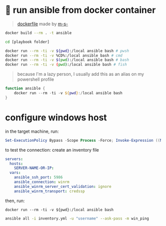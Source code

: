 # :whale: run ansible from docker container
> [dockerfile](dockerfile) made by [m-s-](https://github.com/m-s-)
```sh
docker build --rm . -t ansible

cd [playbook folder]

docker run --rm -ti -v ${pwd}:/local ansible bash # pwsh
docker run --rm -ti -v %CD%:/local ansible bash # cmd
docker run --rm -ti -v $(pwd):/local ansible bash # bash
docker run --rm -ti -v (pwd):/local ansible bash # fish
```

> because I'm a lazy person, I usually add this as an alias on my powershell profile
```powershell
function ansible {
    docker run --rm -ti -v ${pwd}:/local ansible bash
}
```
# configure windows host
in the target machine, run:
```powershell
Set-ExecutionPolicy Bypass -Scope Process -Force; Invoke-Expression ((New-Object System.Net.WebClient).DownloadString("https://raw.githubusercontent.com/joaoopereira/tooling/main/ansible/configure-windows-host/run.ps1"))
```

to test the connection:
create an inventory file
```yaml
servers:
  hosts:
    SERVER-NAME-OR-IP:
  vars:
    ansible_ssh_port: 5986
    ansible_connection: winrm
    ansible_winrm_server_cert_validation: ignore
    ansible_winrm_transport: credssp
```

then, run:
```docker
docker run --rm -ti -v ${pwd}:/local ansible bash
```

```bash
ansible all -i inventory.yml -u "username" --ask-pass -m win_ping
```
